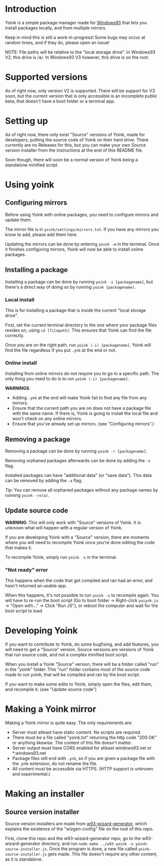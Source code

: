 # Introduction
Yoink is a simple package manager made for [Windows93](https://windows93.net) that lets you install packages locally, and from multiple mirrors.

Keep in mind this is still a work-in-progress! Some bugs may occur at random times, and if they do, please open an issue!

NOTE: File paths will be relative to the "local storage drive". In Windows93 V2, this drive is /a/. In Windows93 V3 however, this drive is on the root.

# Supported versions
As of right now, only version V2 is supported. There will be support for V3 soon, but the current version that is only accessible is an incomplete public beta, that doesn't have a boot folder or a terminal app.

# Setting up
As of right now, there only exist "Source" versions of Yoink, made for developers, putting the source code of Yoink on their hard drive.
There currently are no Releases for this, but you can make your own Source version installer from the instructions at the end of this README file.

Soon though, there will soon be a normal version of Yoink being a standalone minified script.

# Using yoink
## Configuring mirrors
Before using Yoink with online packages, you need to configure mirrors and update them.

The mirror file is in `yoink/settings/mirrors.txt`. If you have any mirrors you know to add, please add them here.

Updating the mirrors can be done by entering `yoink -m` in the terminal. Once it finishes configuring mirrors, Yoink will now be able to install online packages.

## Installing a package
Installing a package can be done by running `yoink -i [packagename]`, but there's a direct way of doing so by running `yoink [packagename]`.
### Local install
This is for installing a package that is inside the current "local storage drive".

First, set the current terminal directory to the one where your package files resides on, using `cd [filepath]`. This ensures that Yoink can find the file correctly.

Once you are on the right path, run `yoink (-i) [packagename]`. Yoink will find the file regardless if you put `.ynk` at the end or not.
### Online install
Installing from online mirrors do not require you to go to a specific path. The only thing you need to do is to run `yoink (-i) [packagename]`.

**WARNINGS**:
- Adding `.ynk` at the end will make Yoink fail to find any file from any mirrors.
- Ensure that the current path you are on does not have a package file with the same name. If there is, Yoink is going to install the local file and won't check on any online mirrors.
- Ensure that you've already set up mirrors. (see "Configuring mirrors".)

## Removing a package
Removing a package can be done by running `yoink -r [packagename]`.

Removing orphaned packages afterwards can be done by adding the `-o` flag.

Installed packages can have "additional data" (or "save data"). This data can be removed by adding the `-a` flag.

*Tip*: You can remove all orphaned packages without any package names by running `yoink -ro(a)`.

## Update source code
**WARNING**: This will only work with "Source" versions of Yoink. It is unknown what will happen with a regular version of Yoink.

If you are developing Yoink with a "Source" version, there are moments where you will need to recompile Yoink once you're done editing the code that makes it.

To recompile Yoink, simply run `yoink -s` in the terminal.

### "Not ready" error
This happens when the code that got compiled and ran had an error, and hasn't returned an usable app.

When this happens, it's not possible to run `yoink -s` to recompile again.
You will have to re-run the boot script (Go to boot folder -> Right-click `yoiynk.js` -> "Open with..." -> Click "Run JS"), or reboot the computer and wait for the boot script to load.

# Developing Yoink
If you want to contribute to Yoink, do some bugfixing, and add features, you will need to get a "Source" version.
Source versions are versions of Yoink that run source code, and not a complex minified boot script.

When you install a Yoink "Source" version, there will be a folder called "run" in the "yoink" folder.
This "run" folder contains most of the source code made to run yoink, that will be compiled and ran by the boot script.

If you want to make some edits to Yoink, simply open the files, edit them, and recompile it. (see "Update source code")

# Making a Yoink mirror
Making a Yoink mirror is quite easy. The only requirements are:
- Server must atleast have static content. No scripts are required.
- There must be a file called "yoink.txt" returning the http code "200 OK" or anything likewise. The content of this file doesn't matter.
- Server output must have CORS enabled for atleast windows93.net or *.windows93.net
- Package files still end with `.ynk`, so if you are given a package file with the .ynk extension, do not rename the file.
- All content must be accessible via HTTPS. (HTTP support is unknown and experimental.)

# Making an installer
## Source version installer
Source version installers are made from [w93-wizard-generator](https://github.com/Ponali/w93-wizard-generator), which explains the existence of the "wizgen-config" file on the root of this repo.

First, clone this repo and the w93-wizard-generator repo, go to the w93-wizard-generator directory, and run `node make ../w93-yoink -o yoink-source-installer.js`.
Once the program is done, a new file called `yoink-source-installer.js` gets made. This file doesn't require any other content, as it is standalone.
